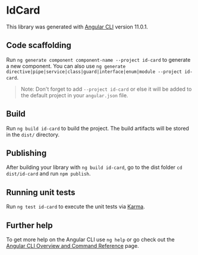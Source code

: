# IdCard

This library was generated with [Angular CLI](https://github.com/angular/angular-cli) version 11.0.1.

## Code scaffolding

Run `ng generate component component-name --project id-card` to generate a new component. You can also use `ng generate directive|pipe|service|class|guard|interface|enum|module --project id-card`.
> Note: Don't forget to add `--project id-card` or else it will be added to the default project in your `angular.json` file. 

## Build

Run `ng build id-card` to build the project. The build artifacts will be stored in the `dist/` directory.

## Publishing

After building your library with `ng build id-card`, go to the dist folder `cd dist/id-card` and run `npm publish`.

## Running unit tests

Run `ng test id-card` to execute the unit tests via [Karma](https://karma-runner.github.io).

## Further help

To get more help on the Angular CLI use `ng help` or go check out the [Angular CLI Overview and Command Reference](https://angular.io/cli) page.
